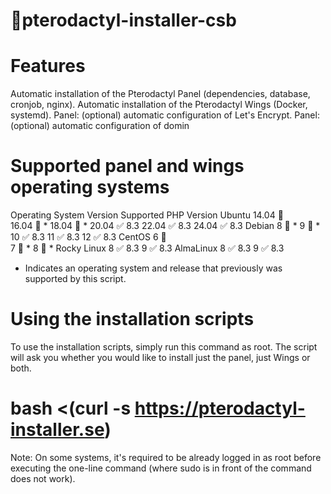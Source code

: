 # 🦉pterodactyl-installer-csb

# Features
Automatic installation of the Pterodactyl Panel (dependencies, database, cronjob, nginx).
Automatic installation of the Pterodactyl Wings (Docker, systemd).
Panel: (optional) automatic configuration of Let's Encrypt.
Panel: (optional) automatic configuration of domin

# Supported panel and wings operating systems
Operating System	Version	Supported	PHP Version
Ubuntu	14.04	🔴	
16.04	🔴 *	
18.04	🔴 *	
20.04	✅	8.3
22.04	✅	8.3
24.04	✅	8.3
Debian	8	🔴 *	
9	🔴 *	
10	✅	8.3
11	✅	8.3
12	✅	8.3
CentOS	6	🔴	
7	🔴 *	
8	🔴 *	
Rocky Linux	8	✅	8.3
9	✅	8.3
AlmaLinux	8	✅	8.3
9	✅	8.3
* Indicates an operating system and release that previously was supported by this script.


# Using the installation scripts
To use the installation scripts, simply run this command as root. The script will ask you whether you would like to install just the panel, just Wings or both.

# bash <(curl -s https://pterodactyl-installer.se)
Note: On some systems, it's required to be already logged in as root before executing the one-line command (where sudo is in front of the command does not work).
